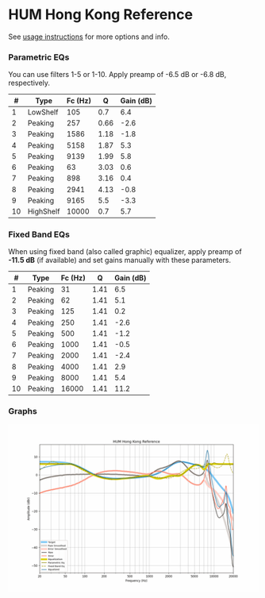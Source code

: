 # HUM Hong Kong Reference
See [usage instructions](https://github.com/jaakkopasanen/AutoEq#usage) for more options and info.

### Parametric EQs
You can use filters 1-5 or 1-10. Apply preamp of -6.5 dB or -6.8 dB, respectively.

|   # | Type      |   Fc (Hz) |    Q |   Gain (dB) |
|-----|-----------|-----------|------|-------------|
|   1 | LowShelf  |       105 | 0.7  |         6.4 |
|   2 | Peaking   |       257 | 0.66 |        -2.6 |
|   3 | Peaking   |      1586 | 1.18 |        -1.8 |
|   4 | Peaking   |      5158 | 1.87 |         5.3 |
|   5 | Peaking   |      9139 | 1.99 |         5.8 |
|   6 | Peaking   |        63 | 3.03 |         0.6 |
|   7 | Peaking   |       898 | 3.16 |         0.4 |
|   8 | Peaking   |      2941 | 4.13 |        -0.8 |
|   9 | Peaking   |      9165 | 5.5  |        -3.3 |
|  10 | HighShelf |     10000 | 0.7  |         5.7 |

### Fixed Band EQs
When using fixed band (also called graphic) equalizer, apply preamp of **-11.5 dB** (if available) and set gains manually with these parameters.

|   # | Type    |   Fc (Hz) |    Q |   Gain (dB) |
|-----|---------|-----------|------|-------------|
|   1 | Peaking |        31 | 1.41 |         6.5 |
|   2 | Peaking |        62 | 1.41 |         5.1 |
|   3 | Peaking |       125 | 1.41 |         0.2 |
|   4 | Peaking |       250 | 1.41 |        -2.6 |
|   5 | Peaking |       500 | 1.41 |        -1.2 |
|   6 | Peaking |      1000 | 1.41 |        -0.5 |
|   7 | Peaking |      2000 | 1.41 |        -2.4 |
|   8 | Peaking |      4000 | 1.41 |         2.9 |
|   9 | Peaking |      8000 | 1.41 |         5.4 |
|  10 | Peaking |     16000 | 1.41 |        11.2 |

### Graphs
![](./HUM%20Hong%20Kong%20Reference.png)
